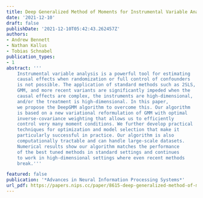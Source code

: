 ```yaml
---
title: Deep Generalized Method of Moments for Instrumental Variable Analysis
date: '2021-12-10'
draft: false 
publishDate: '2021-12-10T05:42:43.262457Z'
authors:
- Andrew Bennett
- Nathan Kallus
- Tobias Schnabel
publication_types:
- 1
abstract: '''
    Instrumental variable analysis is a powerful tool for estimating
    causal effects when randomization or full control of confounders
    is not possible. The application of standard methods such as 2SLS,
    GMM, and more recent variants are significantly impeded when the
    causal effects are complex, the instruments are high-dimensional,
    and/or the treatment is high-dimensional. In this paper,
    we propose the DeepGMM algorithm to overcome this. Our algorithm
    is based on a new variational reformulation of GMM with optimal
    inverse-covariance weighting that allows us to efficiently
    control very many moment conditions. We further develop practical
    techniques for optimization and model selection that make it
    particularly successful in practice. Our algorithm is also
    computationally tractable and can handle large-scale datasets.
    Numerical results show our algorithm matches the performance
    of the best tuned methods in standard settings and continues
    to work in high-dimensional settings where even recent methods
    break.'''

featured: false
publication: '*Advances in Neural Information Processing Systems*'
url_pdf: https://papers.nips.cc/paper/8615-deep-generalized-method-of-moments-for-instrumental-variable-analysis.pdf
---
```


